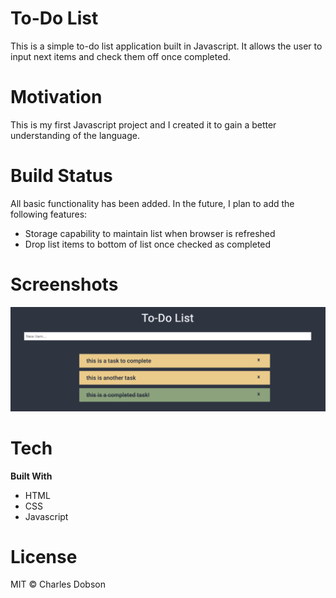 # To-Do List
This is a simple to-do list application built in Javascript. It allows the user to input next items and check them off once completed. 

# Motivation
This is my first Javascript project and I created it to gain a better understanding of the language.

# Build Status
All basic functionality has been added. In the future, I plan to add the following features:
- Storage capability to maintain list when browser is refreshed
- Drop list items to bottom of list once checked as completed

# Screenshots
![screenshot](images/screenshot.png)

# Tech
**Built With**
- HTML
- CSS
- Javascript

# License
MIT © Charles Dobson
